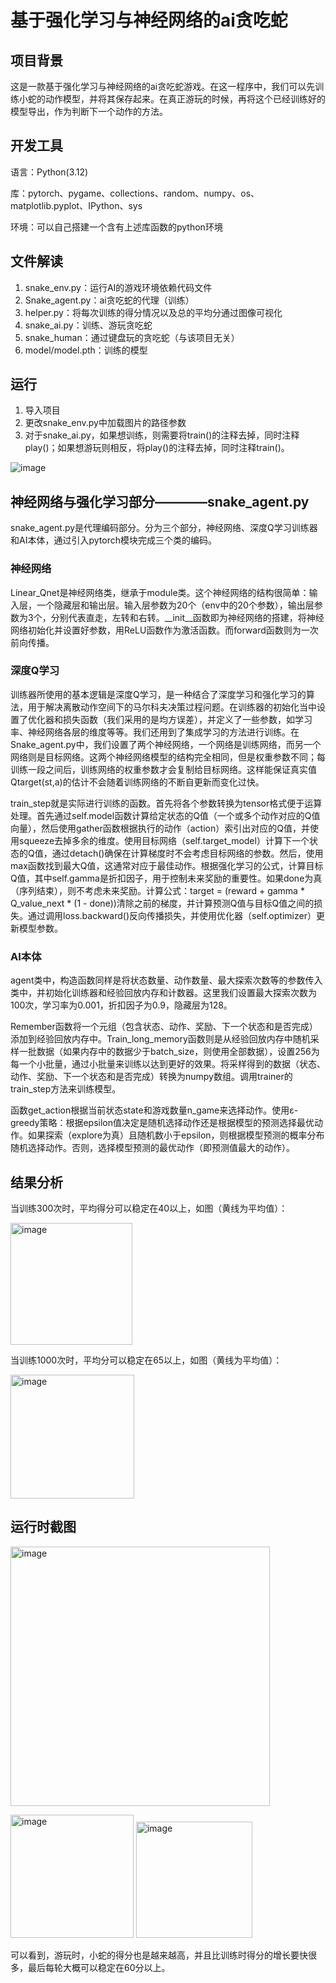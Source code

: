 # 基于强化学习与神经网络的ai贪吃蛇
## 项目背景
这是一款基于强化学习与神经网络的ai贪吃蛇游戏。在这一程序中，我们可以先训练小蛇的动作模型，并将其保存起来。在真正游玩的时候，再将这个已经训练好的模型导出，作为判断下一个动作的方法。

## 开发工具
语言：Python(3.12)

库：pytorch、pygame、collections、random、numpy、os、matplotlib.pyplot、IPython、sys

环境：可以自己搭建一个含有上述库函数的python环境

## 文件解读
1. snake_env.py：运行AI的游戏环境依赖代码文件
2. Snake_agent.py：ai贪吃蛇的代理（训练）
3. helper.py：将每次训练的得分情况以及总的平均分通过图像可视化
4. snake_ai.py：训练、游玩贪吃蛇
5. snake_human：通过键盘玩的贪吃蛇（与该项目无关）
6. model/model.pth：训练的模型

## 运行
1. 导入项目
2. 更改snake_env.py中加载图片的路径参数
3. 对于snake_ai.py，如果想训练，则需要将train()的注释去掉，同时注释play()；如果想游玩则相反，将play()的注释去掉，同时注释train()。

![image](https://github.com/user-attachments/assets/17dc76fe-da7b-42bb-9d7b-640a1f62e950)

## 神经网络与强化学习部分————snake_agent.py
snake_agent.py是代理编码部分。分为三个部分，神经网络、深度Q学习训练器和AI本体，通过引入pytorch模块完成三个类的编码。
### 神经网络
Linear_Qnet是神经网络类，继承于module类。这个神经网络的结构很简单：输入层，一个隐藏层和输出层。输入层参数为20个（env中的20个参数），输出层参数为3个，分别代表直走，左转和右转。__init__函数即为神经网络的搭建，将神经网络初始化并设置好参数，用ReLU函数作为激活函数。而forward函数则为一次前向传播。
### 深度Q学习
训练器所使用的基本逻辑是深度Q学习，是一种结合了深度学习和强化学习的算法，用于解决离散动作空间下的马尔科夫决策过程问题。在训练器的初始化当中设置了优化器和损失函数（我们采用的是均方误差），并定义了一些参数，如学习率、神经网络各层的维度等等。我们还用到了集成学习的方法进行训练。在Snake_agent.py中，我们设置了两个神经网络，一个网络是训练网络，而另一个网络则是目标网络。这两个神经网络模型的结构完全相同，但是权重参数不同；每训练一段之间后，训练网络的权重参数才会复制给目标网络。这样能保证真实值Qtarget(st,a)的估计不会随着训练网络的不断自更新而变化过快。

train_step就是实际进行训练的函数。首先将各个参数转换为tensor格式便于运算处理。首先通过self.model函数计算给定状态的Q值（一个或多个动作对应的Q值向量），然后使用gather函数根据执行的动作（action）索引出对应的Q值，并使用squeeze去掉多余的维度。使用目标网络（self.target_model）计算下一个状态的Q值，通过detach()确保在计算梯度时不会考虑目标网络的参数。然后，使用max函数找到最大Q值，这通常对应于最佳动作。根据强化学习的公式，计算目标Q值，其中self.gamma是折扣因子，用于控制未来奖励的重要性。如果done为真（序列结束），则不考虑未来奖励。计算公式：target = (reward + gamma * Q_value_next * (1 - done))清除之前的梯度，并计算预测Q值与目标Q值之间的损失。通过调用loss.backward()反向传播损失，并使用优化器（self.optimizer）更新模型参数。
### AI本体
agent类中，构造函数同样是将状态数量、动作数量、最大探索次数等的参数传入类中，并初始化训练器和经验回放内存和计数器。这里我们设置最大探索次数为100次，学习率为0.001，折扣因子为0.9，隐藏层为128。

Remember函数将一个元组（包含状态、动作、奖励、下一个状态和是否完成）添加到经验回放内存中。Train_long_memory函数则是从经验回放内存中随机采样一批数据（如果内存中的数据少于batch_size，则使用全部数据），设置256为每一个小批量，通过小批量来训练以达到更好的效果。将采样得到的数据（状态、动作、奖励、下一个状态和是否完成）转换为numpy数组。调用trainer的train_step方法来训练模型。

函数get_action根据当前状态state和游戏数量n_game来选择动作。使用ε-greedy策略：根据epsilon值决定是随机选择动作还是根据模型的预测选择最优动作。如果探索（explore为真）且随机数小于epsilon，则根据模型预测的概率分布随机选择动作。否则，选择模型预测的最优动作（即预测值最大的动作）。

## 结果分析
当训练300次时，平均得分可以稳定在40以上，如图（黄线为平均值）：

<img width="195" alt="image" src="https://github.com/user-attachments/assets/dd7e1dac-338d-45b0-9313-906537f08c8b" />

当训练1000次时，平均分可以稳定在65以上，如图（黄线为平均值）：

<img width="198" alt="image" src="https://github.com/user-attachments/assets/be27b5d3-0e5a-45e2-bd9c-78c12a04632d" />

## 运行时截图
<img width="415" alt="image" src="https://github.com/user-attachments/assets/ba55d666-3e27-4e73-963b-0c930b6d71d9" />

<img width="197" alt="image" src="https://github.com/user-attachments/assets/abbc92a3-b6d2-413e-a2ac-154465e98e50" />   <img width="186" alt="image" src="https://github.com/user-attachments/assets/afcf3991-d51f-45cb-8002-db203f4981ae" />

可以看到，游玩时，小蛇的得分也是越来越高，并且比训练时得分的增长要快很多，最后每轮大概可以稳定在60分以上。



